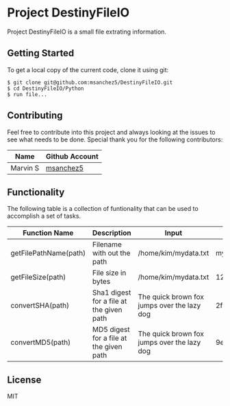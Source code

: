 # Project DestinyFileIO

Project DestinyFileIO is a small file extrating information.

## Getting Started

To get a local copy of the current code, clone it using git:
```
$ git clone git@github.com:msanchez5/DestinyFileIO.git
$ cd DestinyFileIO/Python
$ run file...
```

## Contributing
Feel free to contribute into this project and always looking at the issues to see what needs to be done.
Special thank you for the following contributors:

| Name | Github Account |
| ------ | ------ |
| Marvin S | [msanchez5](http://github.com/msanchez5) |

## Functionality
The following table is a collection of funtionality that can be used  to accomplish a set of tasks.

| Function Name | Description | Input | Expected Output
| ----- | ----- | ----- | ----- |
| getFilePathName(path) | Filename with out the path | /home/kim/mydata.txt | mydata.txt |
| getFileSize(path) | File size in bytes | /home/kim/mydata.txt | 129 Kb |
| convertSHA(path) | Sha1 digest for a file at the given path | The quick brown fox jumps over the lazy dog | 2fd4e1c67a2d28fced849ee1bb76e7391b93eb12 |
| convertMD5(path) | MD5 digest for a file at the given path | The quick brown fox jumps over the lazy dog | 9e107d9d372bb6826bd81d3542a419d |

## License
MIT
